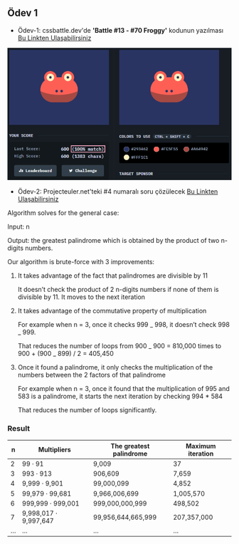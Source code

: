 ## Ödev 1

- Ödev-1: cssbattle.dev'de **'Battle #13 - #70 Froggy'** kodunun yazılması [Bu Linkten Ulaşabilirsiniz](https://cssbattle.dev/play/70)

![frog](/assets/frog.jpg)

- Ödev-2: Projecteuler.net'teki #4 numaralı soru çözülecek [Bu Linkten Ulaşabilirsiniz](https://projecteuler.net/problem=4)

Algorithm solves for the general case:

Input: n

Output: the greatest palindrome which is obtained by the product of two n-digits numbers.

Our algorithm is brute-force with 3 improvements:

1. It takes advantage of the fact that palindromes are divisible by 11

   It doesn’t check the product of 2 n-digits numbers if none of them is divisible by 11. It moves to the next iteration

2. It takes advantage of the commutative property of multiplication

   For example when n = 3, once it checks 999 _ 998, it doesn’t check 998 _ 999.

   That reduces the number of loops from 900 _ 900 = 810,000 times to 900 + (900 _ 899) / 2 = 405,450

3. Once it found a palindrome, it only checks the multiplication of the numbers between the 2 factors of that palindrome

   For example when n = 3, once it found that the multiplication of 995 and 583 is a palindrome, it starts the next iteration by checking 994 \* 584

   That reduces the number of loops significantly.

### Result

| n   | Multipliers           | The greatest palindrome | Maximum iteration |
| --- | --------------------- | ----------------------- | ----------------- |
| 2   | 99 ⋅ 91               | 9,009                   | 37                |
| 3   | 993 ⋅ 913             | 906,609                 | 7,659             |
| 4   | 9,999 ⋅ 9,901         | 99,000,099              | 4,852             |
| 5   | 99,979 ⋅ 99,681       | 9,966,006,699           | 1,005,570         |
| 6   | 999,999 ⋅ 999,001     | 999,000,000,999         | 498,502           |
| 7   | 9,998,017 ⋅ 9,997,647 | 99,956,644,665,999      | 207,357,000       |
| …   | …                     | …                       | …                 |
